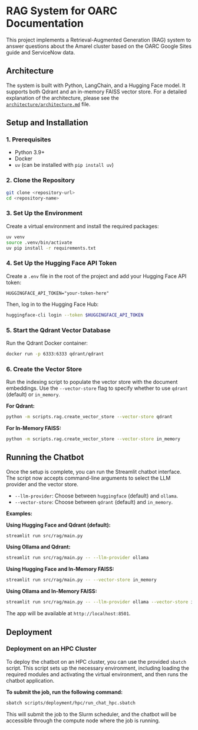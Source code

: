 # RAG System for OARC Documentation

This project implements a Retrieval-Augmented Generation (RAG) system to answer questions about the Amarel cluster based on the OARC Google Sites guide and ServiceNow data.

## Architecture

The system is built with Python, LangChain, and a Hugging Face model. It supports both Qdrant and an in-memory FAISS vector store. For a detailed explanation of the architecture, please see the [`architecture/architecture.md`](./architecture/architecture.md) file.

## Setup and Installation

### 1. Prerequisites

-   Python 3.9+
-   Docker
-   `uv` (can be installed with `pip install uv`)

### 2. Clone the Repository

```bash
git clone <repository-url>
cd <repository-name>
```

### 3. Set Up the Environment

Create a virtual environment and install the required packages:

```bash
uv venv
source .venv/bin/activate
uv pip install -r requirements.txt
```

### 4. Set Up the Hugging Face API Token

Create a `.env` file in the root of the project and add your Hugging Face API token:

```
HUGGINGFACE_API_TOKEN="your-token-here"
```

Then, log in to the Hugging Face Hub:

```bash
huggingface-cli login --token $HUGGINGFACE_API_TOKEN
```

### 5. Start the Qdrant Vector Database

Run the Qdrant Docker container:

```bash
docker run -p 6333:6333 qdrant/qdrant
```

### 6. Create the Vector Store

Run the indexing script to populate the vector store with the document embeddings. Use the `--vector-store` flag to specify whether to use `qdrant` (default) or `in_memory`.

**For Qdrant:**

```bash
python -m scripts.rag.create_vector_store --vector-store qdrant
```

**For In-Memory FAISS:**

```bash
python -m scripts.rag.create_vector_store --vector-store in_memory
```

## Running the Chatbot

Once the setup is complete, you can run the Streamlit chatbot interface. The script now accepts command-line arguments to select the LLM provider and the vector store.

-   `--llm-provider`: Choose between `huggingface` (default) and `ollama`.
-   `--vector-store`: Choose between `qdrant` (default) and `in_memory`.

**Examples:**

**Using Hugging Face and Qdrant (default):**
```bash
streamlit run src/rag/main.py
```

**Using Ollama and Qdrant:**
```bash
streamlit run src/rag/main.py -- --llm-provider ollama
```

**Using Hugging Face and In-Memory FAISS:**
```bash
streamlit run src/rag/main.py -- --vector-store in_memory
```

**Using Ollama and In-Memory FAISS:**
```bash
streamlit run src/rag/main.py -- --llm-provider ollama --vector-store in_memory
```

The app will be available at `http://localhost:8501`.

## Deployment

### Deployment on an HPC Cluster

To deploy the chatbot on an HPC cluster, you can use the provided `sbatch` script. This script sets up the necessary environment, including loading the required modules and activating the virtual environment, and then runs the chatbot application.

**To submit the job, run the following command:**
```bash
sbatch scripts/deployment/hpc/run_chat_hpc.sbatch
```

This will submit the job to the Slurm scheduler, and the chatbot will be accessible through the compute node where the job is running.